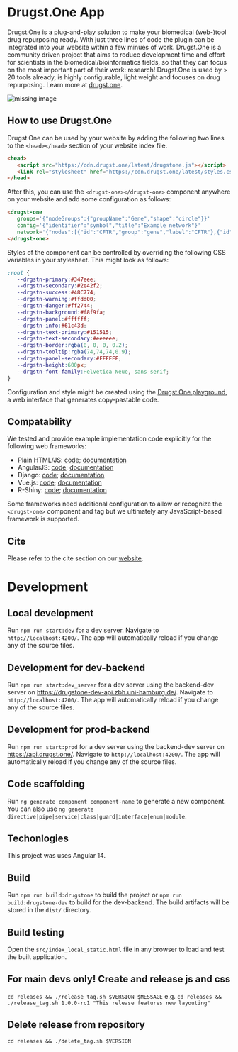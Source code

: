 # Drugst.One App

Drugst.One is a plug-and-play solution to make your biomedical (web-)tool drug repurposing ready. With just three lines of code the plugin can be integrated into your website within a few minues of work. Drugst.One is a community driven project that aims to reduce development time and effort for scientists in the biomedical/bioinformatics fields, so that they can focus on the most important part of their work: research! Drugst.One is used by > 20 tools already, is highly configurable, light weight and focuses on drug repurposing. Learn more at [drugst.one](https://drugst.one). 

<img src="https://drugst.one/assets/Drugstone_preprint_figure1.png" alt="missing image">

## How to use Drugst.One

Drugst.One can be used by your website by adding the following two lines to the `<head></head>` section of your website index file.

``` html
<head>
   <script src="https://cdn.drugst.one/latest/drugstone.js"></script>
   <link rel="stylesheet" href="https://cdn.drugst.one/latest/styles.css">
</head>
```
After this, you can use the `<drugst-one></drugst-one>` component anywhere on your website and add some configuration as follows:

``` html
<drugst-one
   groups='{"nodeGroups":{"groupName":"Gene","shape":"circle"}}'
   config='{"identifier":"symbol","title":"Example network"}'
   network='{"nodes":[{"id":"CFTR","group":"gene","label":"CFTR"},{"id":"TGFB1","group":"gene","label":"TGFB1"}],"edges":[{"from":"DCTN4","to":"TGFB1"}]}'>
</drugst-one>
```

Styles of the component can be controlled by overriding the following CSS variables in your stylesheet. This might look as follows:

``` css
:root {
   --drgstn-primary:#347eee;
   --drgstn-secondary:#2e42f2;
   --drgstn-success:#48C774;
   --drgstn-warning:#ffdd00;
   --drgstn-danger:#ff2744;
   --drgstn-background:#f8f9fa;
   --drgstn-panel:#ffffff;
   --drgstn-info:#61c43d;
   --drgstn-text-primary:#151515;
   --drgstn-text-secondary:#eeeeee;
   --drgstn-border:rgba(0, 0, 0, 0.2);
   --drgstn-tooltip:rgba(74,74,74,0.9);
   --drgstn-panel-secondary:#FFFFFF;
   --drgstn-height:600px;
   --drgstn-font-family:Helvetica Neue, sans-serif;
}
```

Configuration and style might be created using the [Drugst.One playground](https://drugst.one/playground), a web interface that generates copy-pastable code.

## Compatability

We tested and provide example implementation code explicitly for the following web frameworks:

- Plain HTML/JS: [code](https://github.com/drugst-one/integration-examples/tree/main/basic); [documentation](https://drugst.one/doc#basic_integration)
- AngularJS: [code](https://github.com/drugst-one/integration-examples/tree/main/angular); [documentation](https://drugst.one/doc#angularjs_setup)
- Django: [code](https://gitlab.rrz.uni-hamburg.de/cosy-bio/drugst.one/template-django/-/tree/main/drugstone_template); [documentation](https://drugst.one/doc#djano_setup)
- Vue.js: [code](https://github.com/drugst-one/integration-examples/tree/main/vue); [documentation](https://drugst.one/doc#vuejs_setup)
- R-Shiny: [code](https://github.com/drugst-one/integration-examples/tree/main/shiny); [documentation](https://drugst.one/doc#rshiny_setup)

Some frameworks need additional configuration to allow or recognize the `<drugst-one>` component and tag but we ultimately any JavaScript-based framework is supported.

## Cite

Please refer to the cite section on our [website](https://drugst.one/cite).

# Development

## Local development

Run `npm run start:dev` for a dev server. Navigate to `http://localhost:4200/`. The app will automatically reload if you change any of the source files.

## Development for dev-backend 

Run `npm run start:dev_server` for a dev server using the backend-dev server on https://drugstone-dev-api.zbh.uni-hamburg.de/. Navigate to `http://localhost:4200/`. The app will automatically reload if you change any of the source files.


## Development for prod-backend 

Run `npm run start:prod` for a dev server using the backend-dev server on https://api.drugst.one/. Navigate to `http://localhost:4200/`. The app will automatically reload if you change any of the source files.


## Code scaffolding

Run `ng generate component component-name` to generate a new component. You can also use `ng generate directive|pipe|service|class|guard|interface|enum|module`.

## Techonlogies

This project was uses Angular 14.

## Build

Run `npm run build:drugstone` to build the project or `npm run build:drugstone-dev` to build for the dev-backend. The build artifacts will be stored in the `dist/` directory.

## Build testing

Open the `src/index_local_static.html` file in any browser to load and test the built application.


## For main devs only! Create and release js and css

`cd releases && ./release_tag.sh $VERSION $MESSAGE`
e.g.
`cd releases && ./release_tag.sh 1.0.0-rc1 "This release features new layouting"`

## Delete release from repository
`cd releases && ./delete_tag.sh $VERSION`
